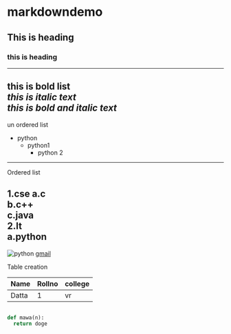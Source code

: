 # markdowndemo
## This is heading
### this is heading 

--------------------------------
**this is bold list**  
*this is italic text*  
***this is bold and italic text***  
------------------------------------

un ordered list 
  - python
    - python1
      - python 2
      
 -------------------------------------
 Ordered list
 
 1.cse
  a.c  
  b.c++  
  c.java  
 2.It  
  a.python  
 -----------------------
 ![python](https://media-exp1.licdn.com/dms/image/C5603AQHmS4L-mmFu5A/profile-displayphoto-shrink_200_200/0/1610614108871?e=1616025600&v=beta&t=VV-0dACVU5L96X8Ora9M2-aKltj4t532Xq-94dgPd-Y)
[gmail](https://www.gmail.com)

Table creation

Name|Rollno|college
--|-|-
Datta|1|vr


``` python

def mawa(n):
  return doge
 ```
